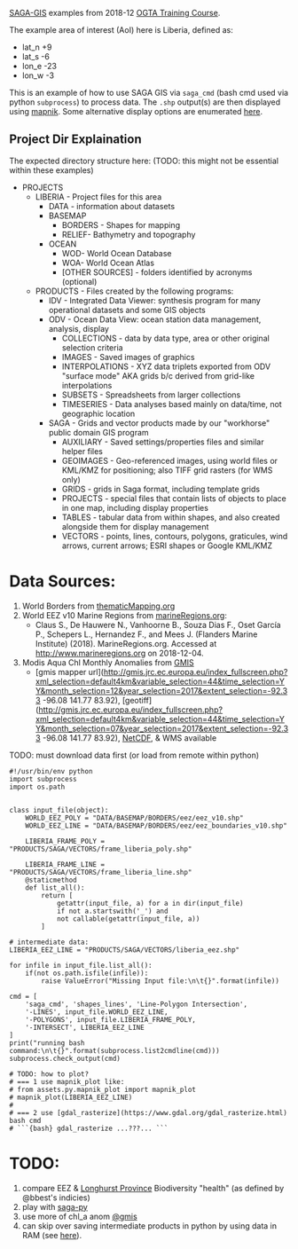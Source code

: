 [SAGA-GIS](http://www.saga-gis.org/) examples from 2018-12 [OGTA Training Course](http://www.ocean-partners.org/otga-training-course-ocean-data-management-researchers).

The example area of interest (AoI) here is Liberia, defined as:
* lat_n +9
* lat_s -6
* lon_e -23
* lon_w -3

This is an example of how to use SAGA GIS via `saga_cmd` (bash cmd used via python `subprocess`) to process data.
The `.shp` output(s) are then displayed using [mapnik](https://github.com/mapnik/mapnik).
Some alternative display options are enumerated [here](https://gis.stackexchange.com/a/62652/107752).

## Project Dir Explaination
The expected directory structure here: (TODO: this might not be essential within these examples)

* PROJECTS
    * LIBERIA - Project files for this area
        * DATA - information about datasets
        * BASEMAP
            * BORDERS - Shapes for mapping
            * RELIEF- Bathymetry and topography
        * OCEAN
            * WOD- World Ocean Database
            * WOA- World Ocean Atlas
            * [OTHER SOURCES] - folders identified by acronyms (optional)
    * PRODUCTS - Files created by the following programs:
        * IDV - Integrated Data Viewer: synthesis program for many operational datasets and some GIS objects
        * ODV - Ocean Data View: ocean station data management, analysis, display
            * COLLECTIONS - data by data type, area or other original selection criteria
            * IMAGES - Saved images of graphics
            * INTERPOLATIONS - XYZ data triplets exported from ODV "surface mode" AKA grids b/c derived from grid-like interpolations
            * SUBSETS - Spreadsheets from larger collections
            * TIMESERIES - Data analyses based mainly on data/time, not geographic location
        * SAGA - Grids and vector products made by our "workhorse" public domain GIS program
            * AUXILIARY - Saved settings/properties files and similar helper files
            * GEOIMAGES - Geo-referenced images, using world files or KML/KMZ for positioning; also TIFF grid rasters (for WMS only)
            * GRIDS - grids in Saga format, including template grids
            * PROJECTS - special files that contain lists of objects to place in one map, including display properties
            * TABLES - tabular data from within shapes, and also created alongside them for display management
            * VECTORS - points, lines, contours, polygons, graticules, wind arrows, current arrows; ESRI shapes or Google KML/KMZ

# Data Sources:
1. World Borders from [thematicMapping.org](http://thematicmapping.org/downloads/world_borders.php)
2. World EEZ v10 Marine Regions from [marineRegions.org](http://www.marineregions.org/downloads.php):
    * Claus S., De Hauwere N., Vanhoorne B., Souza Dias F., Oset García P., Schepers L., Hernandez F., and Mees J. (Flanders Marine Institute) (2018). MarineRegions.org. Accessed at http://www.marineregions.org on 2018-12-04.
3. Modis Aqua Chl Monthly Anomalies from [GMIS](http://gmis.jrc.ec.europa.eu/satellite/4km/anomalies/bz2/GMIS_M_ANO_CHLA_01_2003.nc.bz2
)
    * [gmis mapper url](http://gmis.jrc.ec.europa.eu/index_fullscreen.php?xml_selection=default4km&variable_selection=44&time_selection=YY&month_selection=12&year_selection=2017&extent_selection=-92.33 -96.08 141.77 83.92), [geotiff](http://gmis.jrc.ec.europa.eu/index_fullscreen.php?xml_selection=default4km&variable_selection=44&time_selection=YY&month_selection=07&year_selection=2017&extent_selection=-92.33 -96.08 141.77 83.92), [NetCDF](http://mcc.jrc.ec.europa.eu/gmis/satellite/4km/anomalies/bz2/GMIS_A_ANO_CHLA_07_2017.nc.bz2), & WMS available



TODO: must download data first (or load from remote within python)

```{python}
#!/usr/bin/env python
import subprocess
import os.path


class input_file(object):
    WORLD_EEZ_POLY = "DATA/BASEMAP/BORDERS/eez/eez_v10.shp"
    WORLD_EEZ_LINE = "DATA/BASEMAP/BORDERS/eez/eez_boundaries_v10.shp"

    LIBERIA_FRAME_POLY = "PRODUCTS/SAGA/VECTORS/frame_liberia_poly.shp"

    LIBERIA_FRAME_LINE = "PRODUCTS/SAGA/VECTORS/frame_liberia_line.shp"
    @staticmethod
    def list_all():
        return [
            getattr(input_file, a) for a in dir(input_file)
            if not a.startswith('_') and
            not callable(getattr(input_file, a))
        ]

# intermediate data:
LIBERIA_EEZ_LINE = "PRODUCTS/SAGA/VECTORS/liberia_eez.shp"

for infile in input_file.list_all():
    if(not os.path.isfile(infile)):
        raise ValueError("Missing Input file:\n\t{}".format(infile))

cmd = [
    'saga_cmd', 'shapes_lines', 'Line-Polygon Intersection',
    '-LINES', input_file.WORLD_EEZ_LINE,
    '-POLYGONS', input_file.LIBERIA_FRAME_POLY,
    '-INTERSECT', LIBERIA_EEZ_LINE
]
print("running bash command:\n\t{}".format(subprocess.list2cmdline(cmd)))
subprocess.check_output(cmd)

# TODO: how to plot?
# === 1 use mapnik_plot like:
# from assets.py.mapnik_plot import mapnik_plot
# mapnik_plot(LIBERIA_EEZ_LINE)
#
# === 2 use [gdal_rasterize](https://www.gdal.org/gdal_rasterize.html) bash cmd
# ```{bash} gdal_rasterize ...???... ```
```

# TODO:
1. compare EEZ & [Longhurst Province](http://www.marineregions.org/downloads.php) Biodiversity "health" (as defined by @bbest's indicies)
2. play with [saga-py](https://github.com/radical-cybertools/saga-python)
3. use more of chl_a anom [@gmis](http://mcc.jrc.ec.europa.eu/emis/)
4. can skip over saving intermediate products in python by using data in RAM (see [here](https://sourceforge.net/p/saga-gis/wiki/Creating%20Python%20scripts/)).
